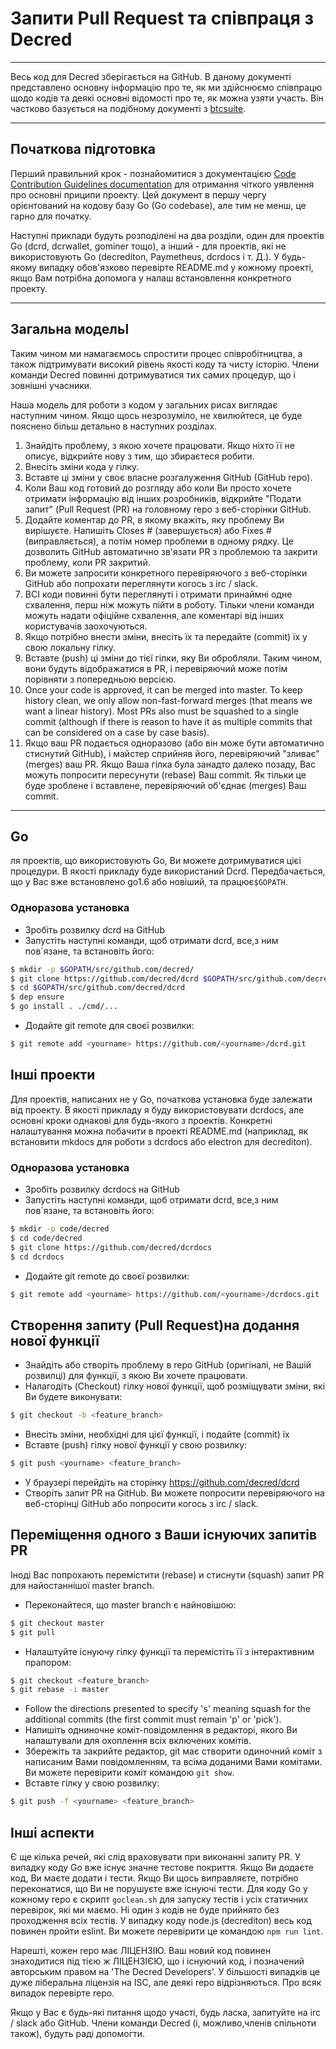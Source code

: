 # Запити Pull Request та співпраця з Decred 

---

Весь код для Decred зберігається на GitHub. В даному документі представлено основну інформацію про те, як ми здійснюємо співпрацю щодо кодів та деякі основні відомості про те, як можна узяти участь. Він частково базується на подібному документі з [btcsuite](https://github.com/btcsuite).

---

## Початкова підготовка 

Перший правильний крок - познайомитися з документацією  [Code Contribution Guidelines documentation](https://github.com/decred/dcrd/blob/master/docs/code_contribution_guidelines.md) для отримання чіткого уявлення про основні приципи
проекту. Цей документ в першу чергу орієнтований на кодову базу Go (Go codebase), але тим не менш, це гарно для початку.

Наступні приклади будуть розподілені на два розділи, один для проектів Go (dcrd, dcrwallet, gominer тощо), а інший - для проектів, які не використовують Go (decrediton, Paymetheus, dcrdocs і т. Д.). У будь-якому випадку обов'язково перевірте README.md у кожному проекті, якщо Вам потрібна допомога у налаш встановлення конкретного проекту.

---

## Загальна модельl 

Таким чином ми намагаємось спростити процес співробітництва, а також підтримувати високий рівень якості коду та чисту історію. Члени команди Decred повинні дотримуватися тих самих процедур, що і зовнішні учасники.

Наша модель для роботи з кодом у загальних рисах виглядає наступним чином. Якщо щось незрозуміло, не хвилюйтеся, це буде пояснено більш детально в наступних розділах.

1. Знайдіть проблему, з якою хочете працювати. Якщо ніхто її не описує, відкрийте нову з тим, що збираєтеся робити.
1. Внесіть зміни кода у гілку.
1. Вставте ці зміни у своє власне розгалуження GitHub (GitHub repo).
1. Коли Ваш код готовий до розгляду або коли Ви просто хочете отримати інформацію від інших розробників, відкрийте "Подати запит" (Pull Request (PR) на головному repo з веб-сторінки GitHub.
1. Додайте коментар до PR, в якому вкажіть, яку проблему Ви вирішуєте. Напишіть Closes # (завершується) або Fixes # (виправляється), а потім номер проблеми в одному рядку. Це дозволить GitHub автоматично зв'язати PR з проблемою та закрити проблему, коли PR закритий.
1. Ви можете запросити конкретного перевіряючого з веб-сторінки GitHub або попрохати переглянути когось з irc / slack.
1. ВСІ коди повинні бути переглянуті і отримати принаймні одне схвалення, перш ніж можуть пійти в роботу. Тільки члени команди можуть надати офіційне схвалення, але коментарі від інших користувачів заохочуються.
1. Якщо потрібно внести зміни, внесіть їх та передайте (commit) їх у свою локальну гілку.
1. Вставте (push) ці зміни до тієї гілки, яку Ви обробляли. Таким чином, вони будуть відображатися в PR, і перевіряючий може потім порівняти з попередньою версією.
1. Once your code is approved, it can be merged into master.  To keep history clean, we only allow non-fast-forward merges (that means we want a linear history).  Most PRs also must be squashed to a single commit (although if there is reason to have it as multiple commits that can be considered on a case by case basis).
1. Якщо ваш PR подається одноразово (або він може бути автоматично стиснутий GitHub), і майстер сприйняв його, перевіряючий "зливає" (merges) ваш PR. Якщо Ваша гілка була занадто далеко позаду, Вас можуть попросити пересунути (rebase) Ваш commit. Як тільки це буде зроблене і вставлене, перевіряючий об'єднає (merges) Ваш commit.

---

## Go 

ля проектів, що використовують Go, Ви можете дотримуватися цієі процедури. В якості прикладу буде використаний Dcrd. Передбачається, що у Вас вже встановлено go1.6 або новіший, та працює`$GOPATH`.

### Одноразова установка
- Зробіть розвилку dcrd на GitHub
- Запустіть наступні команди, щоб отримати dcrd, все,з ним пов`язане, та встановіть його:

```bash
$ mkdir -p $GOPATH/src/github.com/decred/
$ git clone https://github.com/decred/dcrd $GOPATH/src/github.com/decred/dcrd
$ cd $GOPATH/src/github.com/decred/dcrd
$ dep ensure
$ go install . ./cmd/...
```

- Додайте git remote для своєї розвилки:

```bash
$ git remote add <yourname> https://github.com/<yourname>/dcrd.git
```

## Інші проекти 

Для проектів, написаних не у Go, початкова установка буде залежати від проекту. В якості прикладу я буду використовувати dcrdocs, але основні кроки однакові для будь-якого з проектів. Конкретні налаштування можна побачити в проекті README.md (наприклад, як встановити mkdocs для роботи з dcrdocs або electron для decrediton).

### Одноразова установка 
- Зробіть розвилку dcrdocs на GitHub
- Запустіть наступні команди, щоб отримати dcrd, все,з ним пов`язане, та встановіть його:

```bash
$ mkdir -p code/decred
$ cd code/decred
$ git clone https://github.com/decred/dcrdocs
$ cd dcrdocs
```

- Додайте git remote до своєї розвилки:

```bash
$ git remote add <yourname> https://github.com/<yourname>/dcrdocs.git
```

## Створення запиту (Pull Request)на додання нової функції 
- Знайдіть або створіть проблему в repo GitHub (оригіналі, не Вашій розвилці) для функції, з якою Ви хочете працювати.
- Налагодіть (Checkout) гілку нової функції, щоб розміщувати зміни, які Ви будете виконувати:

```bash
$ git checkout -b <feature_branch>
```
- Внесіть зміни, необхідні для цієї функції, і подайте (commit) їх
- Вставте (push) гілку нової функції у свою розвилку:

```bash
$ git push <yourname> <feature_branch>
```
- У браузері перейдіть на сторінку https://github.com/decred/dcrd
- Створіть запит PR на GitHub. Ви можете попросити перевіряючого на веб-сторінці GitHub або попросити когось з irc / slack.

## Переміщення одного з Ваши існуючих запитів PR 

Іноді Вас попрохають перемістити (rebase) и стиснути (squash) запит PR для найостаннішої master branch.

- Переконайтеся, що master branch є найновішою:

```bash
$ git checkout master
$ git pull
```
- Налаштуйте існуючу гілку функції та перемістіть її з інтерактивним прапором:

```bash
$ git checkout <feature_branch>
$ git rebase -i master
```
- Follow the directions presented to specify 's' meaning squash for the additional commits (the first commit must remain 'p' or 'pick').
- Напишіть одниночне коміт-повідомлення в редакторі, якого Ви налаштували для охоплення всіх включених комітів.
- Збережіть та закрийте редактор, git має створити одиночний коміт з написаним Вами повідомленням, та всіма доданими Вами комітами. Ви можете перевірити коміт командою ```git show```.
- Вставте гілку у свою розвилку:

```bash
$ git push -f <yourname> <feature_branch>
```

## Інші аспекти 

Є ще кілька речей, які слід враховувати при виконанні запиту PR. У випадку коду Go вже існує значне тестове покриття. Якщо Ви додаєте код, Ви маєте додати і тести. Якщо Ви щось виправляєте, потрібно переконатися, що Ви не порушуєте вже існуючі тести. Для коду Go у кожному repo є скрипт ```goclean.sh``` для запуску тестів і усіх статичних перевірок, які ми маємо. Ні один з кодів не буде прийнято без проходження всіх тестів. У випадку коду node.js (decrediton) весь код повинен пройти eslint. Ви можете перевірити це командою ```npm run lint```.

Нарешті, кожен repo має ЛІЦЕНЗІЮ. Ваш новий код повинен знаходитися під тією ж ЛІЦЕНЗІЄЮ, що і існуючий код, і позначений авторським правом на 'The Decred Developers'. У більшості випадків це дуже ліберальна ліцензія на ISC, але деякі repo відрізняються. Про всяк випадок перевірте repo.

Якщо у Вас є будь-які питання щодо участі, будь ласка, запитуйте на irc / slack або GitHub. Члени команди Decred (і, можливо,членів спільноти також), будуть раді допомогти.
